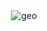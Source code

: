 <html>
    <head>
    </head>
    <body>
        <div align="center">
        <img src="https://coderheck.github.io/assets/geo_derp.png" alt="geo"></img>
</div>
</body>
</html>